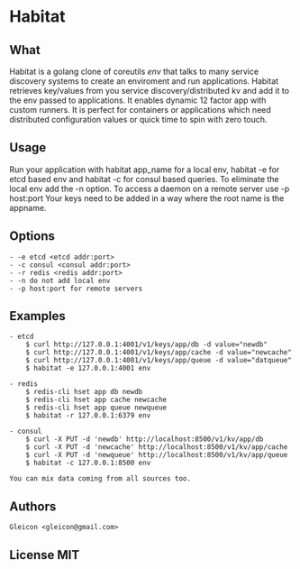 # Habitat

## What

  Habitat is a golang clone of coreutils *env* that talks to many service discovery systems to create an enviroment and run applications.
  Habitat retrieves key/values from you service discovery/distributed kv and add it to the env passed to applications. It enables dynamic 12 factor app with custom runners.
  It is perfect for containers or applications which need distributed configuration values or quick time to spin with zero touch.


## Usage
Run your application with habitat app_name for a local env, habitat -e for etcd based env and habitat -c for consul based queries.
To eliminate the local env add the -n option. To access a daemon on a remote server use -p host:port
Your keys need to be added in a way where the root name is the appname.

## Options
	- -e etcd <etcd addr:port>
	- -c consul <consul addr:port>
	- -r redis <redis addr:port>
	- -n do not add local env
	- -p host:port for remote servers



## Examples
	- etcd
		$ curl http://127.0.0.1:4001/v1/keys/app/db -d value="newdb"
		$ curl http://127.0.0.1:4001/v1/keys/app/cache -d value="newcache"
		$ curl http://127.0.0.1:4001/v1/keys/app/queue -d value="datqueue"
		$ habitat -e 127.0.0.1:4001 env

	- redis
		$ redis-cli hset app db newdb
		$ redis-cli hset app cache newcache
		$ redis-cli hset app queue newqueue
		$ habitat -r 127.0.0.1:6379 env

	- consul
		$ curl -X PUT -d 'newdb' http://localhost:8500/v1/kv/app/db
		$ curl -X PUT -d 'newcache' http://localhost:8500/v1/kv/app/cache
		$ curl -X PUT -d 'newqueue' http://localhost:8500/v1/kv/app/queue
		$ habitat -c 127.0.0.1:8500 env

	You can mix data coming from all sources too.


## Authors
	Gleicon <gleicon@gmail.com>

## License MIT
